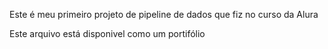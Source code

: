 Este é meu primeiro projeto de pipeline de dados que fiz no curso da Alura

Este arquivo está disponivel como um portifólio
